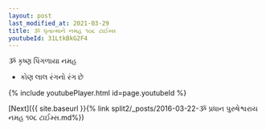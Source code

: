 ```yaml
---
layout: post
last_modified_at: 2021-03-29
title: ૐ ધૃતાત્માને નમહ ૧૦૮ ટાઈમ્સ
youtubeId: 31LtkBkG2F4
---
```

 
 
 ૐ કૃષ્ણ પિંગળાયા નમહ  
 
 -  કોણ લાલ રંગનો રંગ છે 
 
  
 
  
 
 
 
 
 
 


{% include youtubePlayer.html id=page.youtubeId %}
 
[Next]({{ site.baseurl }}{% link  split2/_posts/2016-03-22-ૐ પ્રધાન પુરુષેશ્વરાય નમહ ૧૦૮ ટાઈમ્સ.md%})
 
